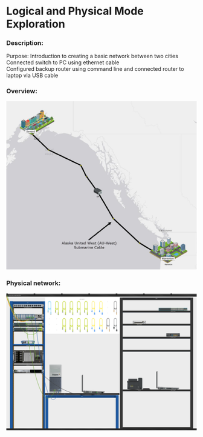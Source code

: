 # Logical and Physical Mode Exploration

### Description: 
Purpose: Introduction to creating a basic network between two cities <br>
Connected switch to PC using ethernet cable <br>
Configured backup router using command line and connected router to laptop via USB cable  <br>

### Overview:  <br>
![overview](https://github.com/evanlin23/Cisco-Packet-Tracer/blob/2d621fb2b8b0242fafd7383c2ea6bc920c4b7e08/Physical%20and%20Logical%20Mode%20Exploration/images/overview.png?raw=true)

### Physical network:  <br>
![network](https://github.com/evanlin23/Cisco-Packet-Tracer/blob/b42c6425e237a789dcd5a44a1b8d6b3ddaeff2dc/Cisco%20Packet%20Tracer%20Course/Physical%20and%20Logical%20Mode%20Exploration/images/network.png?raw=true)
